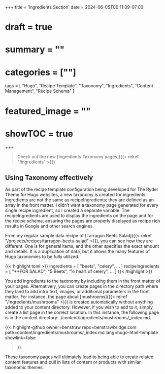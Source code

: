 +++
title = 'Ingredients Section'
date = 2024-06-05T00:11:09-07:00
# draft = true
# summary = ""
# categories = [""]
tags = [
  "Hugo",
  "Recipe Template",
  "Taxonomy",
  "Ingredients",
  "Content Management",
  "Recipe Schema"
]
# featured_image = ""
# showTOC = true
+++

> Check out the new [Ingredients Taxonomy pages]({{< relref "/ingredients" >}})

## Using Taxonomy effectively

As part of the recipe template configuration being developed for The Ryder Theme for Hugo websites, a new taxonomy is created for ingredients. Ingredients are not the same as recipeIngredients; they are defined as an array in the front matter. I didn’t want a taxonomy page generated for every single recipe ingredient, so I created a separate variable. The recipeIngredients are used to display the ingredients on the page and for the recipe schema, ensuring the pages are properly displayed as recipe rich results in Google and other search engines.

<!--more-->

From my regular sample data recipe of [Tarragon Beets Salad]({{< relref "/projects/recipes/tarragon-beets-salad" >}}), you can see how they are different. One is for general items, and the other specifies the exact amount and details. It is a duplication of data, but it allows the many features of Hugo taxonomies to be fully utilized.

{{< highlight toml >}}
ingredients = [
  "beets",
  "celery",
  ...
]
recipeIngredients = [
  "**FOR SALAD",
  "5 Beets",
  "½ heart of celery",
  ...
]
{{< /highlight >}}

You add ingredients to the taxonomy by including them in the front matter of your pages. Alternatively, you can create pages in the directory path where they land to add intro text, images, or additional parameters in the front matter. For instance, the page about [mushrooms]({{< relref "/ingredients/mushrooms" >}}) is created automatically without anything added to your content directory. However, if you wish to add to it, simply create a list page in the correct location. In this instance, the following page is in the content directory: ./content/ingredients/mushrooms/_index.md.

{{< highlight-github
      owner=benstraw
      repo=benstrawbridge.com
      path=content/ingredients/mushrooms/_index.md
      lang=hugo-html-template
      showlink=false
>}}

These taxonomy pages will ultimately lead to being able to create related content features and pull in lists of content or products with similar taxonomic themes.

